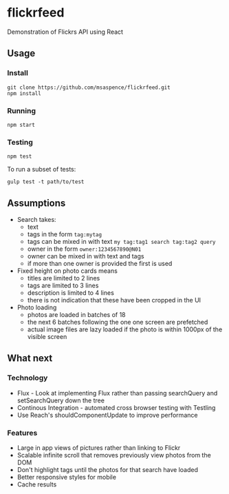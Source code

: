 # flickrfeed

Demonstration of Flickrs API using React

## Usage

### Install

```
git clone https://github.com/msaspence/flickrfeed.git
npm install
```

### Running

```
npm start
```

### Testing

```
npm test
```

To run a subset of tests:

```
gulp test -t path/to/test
```

## Assumptions

  * Search takes:
    * text
    * tags in the form `tag:mytag`
    * tags can be mixed in with text `my tag:tag1 search tag:tag2 query`
    * owner in the form `owner:1234567890@N01`
    * owner can be mixed in with text and tags
    * if more than one owner is provided the first is used
  * Fixed height on photo cards means
    * titles are limited to 2 lines
    * tags are limited to 3 lines
    * description is limited to 4 lines
    * there is not indication that these have been cropped in the UI
  * Photo loading
    * photos are loaded in batches of 18
    * the next 6 batches following the one one screen are prefetched
    * actual image files are lazy loaded if the photo is within 1000px of the visible screen

## What next

### Technology

 * Flux - Look at implementing Flux rather than passing searchQuery and setSearchQuery down the tree
 * Continous Integration - automated cross browser testing with Testling
 * Use Reach's shouldComponentUpdate to improve performance


### Features

 * Large in app views of pictures rather than linking to Flickr
 * Scalable infinite scroll that removes previously view photos from the DOM
 * Don't highlight tags until the photos for that search have loaded
 * Better responsive styles for mobile
 * Cache results

